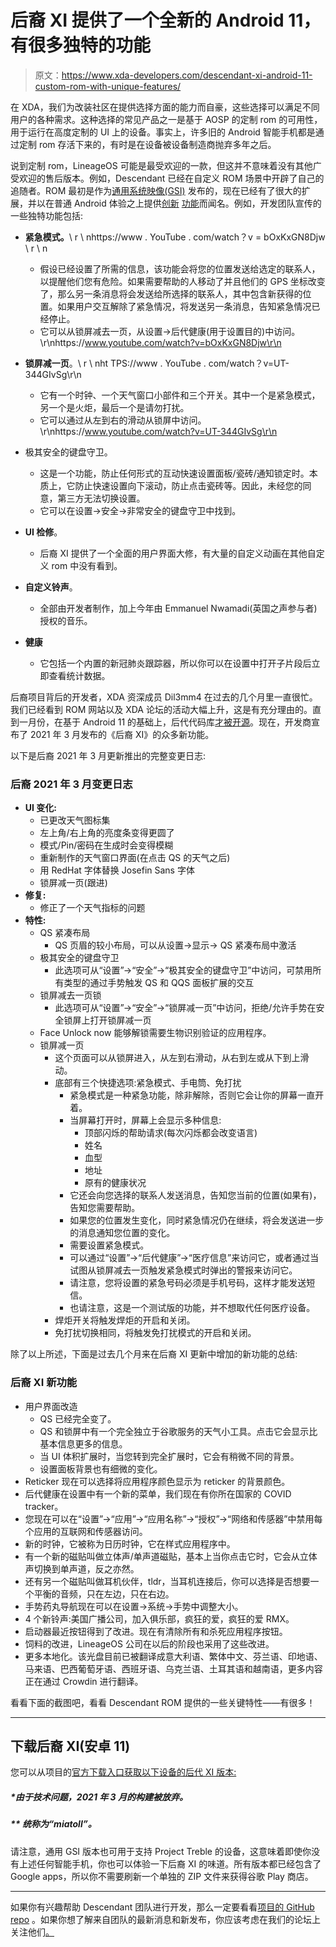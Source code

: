 # 后裔 XI 提供了一个全新的 Android 11，有很多独特的功能

> 原文：<https://www.xda-developers.com/descendant-xi-android-11-custom-rom-with-unique-features/>

在 XDA，我们为改装社区在提供选择方面的能力而自豪，这些选择可以满足不同用户的各种需求。这种选择的常见产品之一是基于 AOSP 的定制 rom 的可用性，用于运行在高度定制的 UI 上的设备。事实上，许多旧的 Android 智能手机都是通过定制 rom 存活下来的，有时是在设备被设备制造商抛弃多年之后。

说到定制 rom，LineageOS 可能是最受欢迎的一款，但这并不意味着没有其他广受欢迎的售后版本。例如，Descendant 已经在自定义 ROM 场景中开辟了自己的追随者。ROM 最初是作为[通用系统映像(GSI)](https://www.xda-developers.com/developer-boots-android-11-22-older-devices-project-treble-gsi/) 发布的，现在已经有了很大的扩展，并以在普通 Android 体验之上提供[创新](https://www.xda-developers.com/descendant-gsi-thumbui-navigate-one-handed/) [功能](https://www.xda-developers.com/descendant-x-custom-rom-xiaomi-mi-a1-mi-9-adds-guardia-background-permission-monitor/)而闻名。例如，开发团队宣传的一些独特功能包括:

*   **紧急模式。**\ r \ nhttps://www . YouTube . com/watch？v = bOxKxGN8Djw \ r \ n
    *   假设已经设置了所需的信息，该功能会将您的位置发送给选定的联系人，以提醒他们您有危险。如果需要帮助的人移动了并且他们的 GPS 坐标改变了，那么另一条消息将会发送给所选择的联系人，其中包含新获得的位置。如果用户交互解除了紧急情况，将发送另一条消息，告知紧急情况已经停止。
    *   它可以从锁屏减去一页，从设置->后代健康(用于设置目的)中访问。\r\nhttps://www.youtube.com/watch?v=bOxKxGN8Djw\r\n

*   **锁屏减一页**。\ r \ nht TPS://www . YouTube . com/watch？v=UT-344GIvSg\r\n
    *   它有一个时钟、一个天气窗口小部件和三个开关。其中一个是紧急模式，另一个是火炬，最后一个是请勿打扰。
    *   它可以通过从左到右的滑动从锁屏中访问。\r\nhttps://www.youtube.com/watch?v=UT-344GIvSg\r\n
*   极其安全的键盘守卫。
    *   这是一个功能，防止任何形式的互动快速设置面板/瓷砖/通知锁定时。本质上，它防止快速设置向下滚动，防止点击瓷砖等。因此，未经您的同意，第三方无法切换设置。
    *   它可以在设置->安全->非常安全的键盘守卫中找到。
*   **UI 检修**。
    *   后裔 XI 提供了一个全面的用户界面大修，有大量的自定义动画在其他自定义 rom 中没有看到。
*   **自定义铃声**。
    *   全部由开发者制作，加上今年由 Emmanuel Nwamadi(英国之声参与者)授权的音乐。
*   **健康**
    *   它包括一个内置的新冠肺炎跟踪器，所以你可以在设置中打开子片段后立即查看统计数据。

后裔项目背后的开发者，XDA 资深成员 Dil3mm4 在过去的几个月里一直很忙。我们已经看到 ROM 网站以及 XDA 论坛的活动大幅上升，这是有充分理由的。直到一月份，在基于 Android 11 的基础上，后代代码库[才被开源](https://descendant.me/blog/DescendantOpenSource)。现在，开发商宣布了 2021 年 3 月发布的《后裔 XI》的众多新功能。

以下是后裔 2021 年 3 月更新推出的完整变更日志:

### 后裔 2021 年 3 月变更日志

*   **UI 变化:**
    *   已更改天气图标集
    *   左上角/右上角的亮度条变得更圆了
    *   模式/Pin/密码在生成时会变得模糊
    *   重新制作的天气窗口界面(在点击 QS 的天气之后)
    *   用 RedHat 字体替换 Josefin Sans 字体
    *   锁屏减一页(跟进)
*   **修复:**
    *   修正了一个天气指标的问题
*   **特性:**
    *   QS 紧凑布局
        *   QS 页眉的较小布局，可以从设置->显示-> QS 紧凑布局中激活
    *   极其安全的键盘守卫
        *   此选项可从“设置”->“安全”->“极其安全的键盘守卫”中访问，可禁用所有类型的通过手势触发 QS 和 QQS 面板扩展的交互
    *   锁屏减去一页锁
        *   此选项可从“设置”->“安全”->“锁屏减一页”中访问，拒绝/允许手势在安全锁屏上打开锁屏减一页
    *   Face Unlock now 能够解锁需要生物识别验证的应用程序。
    *   锁屏减一页
        *   这个页面可以从锁屏进入，从左到右滑动，从右到左或从下到上滑动。
        *   底部有三个快捷选项:紧急模式、手电筒、免打扰
            *   紧急模式是一种紧急功能，除非解除，否则它会让你的屏幕一直开着。
            *   当屏幕打开时，屏幕上会显示多种信息:
                *   顶部闪烁的帮助请求(每次闪烁都会改变语言)
                *   姓名
                *   血型
                *   地址
                *   原有的健康状况
            *   它还会向您选择的联系人发送消息，告知您当前的位置(如果有)，告知您需要帮助。
            *   如果您的位置发生变化，同时紧急情况仍在继续，将会发送进一步的消息通知您位置的变化。
            *   需要设置紧急模式。
            *   可以通过“设置”->“后代健康”->“医疗信息”来访问它，或者通过当试图从锁屏减去一页触发紧急模式时弹出的警报来访问它。
            *   请注意，您将设置的紧急号码必须是手机号码，这样才能发送短信。
            *   也请注意，这是一个测试版的功能，并不想取代任何医疗设备。
        *   焊炬开关将触发焊炬的开启和关闭。
        *   免打扰切换相同，将触发免打扰模式的开启和关闭。

除了以上所述，下面是过去几个月来在后裔 XI 更新中增加的新功能的总结:

### 后裔 XI 新功能

*   用户界面改造
    *   QS 已经完全变了。
    *   QS 和锁屏中有一个完全独立于谷歌服务的天气小工具。点击它会显示比基本信息更多的信息。
    *   当 UI 体积扩展时，当您转到完全扩展时，它会有稍微不同的背景。
    *   设置面板背景也有细微的变化。
*   Reticker 现在可以选择将应用程序颜色显示为 reticker 的背景颜色。
*   后代健康在设置中有一个新的菜单，我们现在有你所在国家的 COVID tracker。
*   您现在可以在“设置”->“应用”->“应用名称”->“授权”->“网络和传感器”中禁用每个应用的互联网和传感器访问。
*   新的时钟，它被称为日历时钟，它在样式应用程序中。
*   有一个新的磁贴叫做立体声/单声道磁贴，基本上当你点击它时，它会从立体声切换到单声道，反之亦然。
*   还有另一个磁贴叫做耳机伙伴，tldr，当耳机连接后，你可以选择是否想要一个平衡的音频，只在左边，只在右边。
*   手势药丸导航现在可以在设置->系统->手势中调整大小。
*   4 个新铃声:美国广播公司，加入俱乐部，疯狂的爱，疯狂的爱 RMX。
*   启动器最近按钮得到了改进。现在有清除所有和杀死应用程序按钮。
*   饲料的改进，LineageOS 公司在以后的阶段也采用了这些改进。
*   更多本地化。该光盘目前已被翻译成意大利语、繁体中文、芬兰语、印地语、马来语、巴西葡萄牙语、西班牙语、乌克兰语、土耳其语和越南语，更多内容正在通过 Crowdin 进行翻译。

看看下面的截图吧，看看 Descendant ROM 提供的一些关键特性——有很多！

* * *

## 下载后裔 XI(安卓 11)

您可以从项目的[官方下载入口获取以下设备的后代 XI 版本:](https://downloads.descendant.me/home/latest)

##### **由于技术问题，2021 年 3 月的构建被放弃。*

##### ** *统称为“miatoll”。*

请注意，通用 GSI 版本也可用于支持 Project Treble 的设备，这意味着即使你没有上述任何智能手机，你也可以体验一下后裔 XI 的味道。所有版本都已经包含了 Google apps，所以你不需要刷新一个单独的 ZIP 文件来获得谷歌 Play 商店。

* * *

如果你有兴趣帮助 Descendant 团队进行开发，那么一定要看看[项目的 GitHub repo](https://github.com/Descendant-xi) 。如果你想了解来自团队的最新消息和新发布，你应该考虑在我们的论坛上关注他们[。](https://forum.xda-developers.com/t/r-arm64-aonly-ab-february-descendant-xi-android-ver-11r31.4212831/)